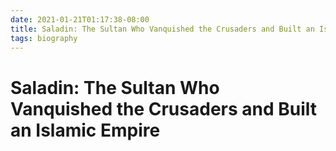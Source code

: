 ```yaml
---
date: 2021-01-21T01:17:38-08:00
title: Saladin: The Sultan Who Vanquished the Crusaders and Built an Islamic Empire
tags: biography
---
```


# Saladin: The Sultan Who Vanquished the Crusaders and Built an Islamic Empire

